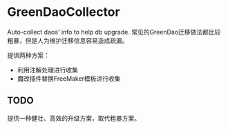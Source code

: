 # GreenDaoCollector
Auto-collect daos' info to help db upgrade. 常见的GreenDao迁移做法都比较粗暴，但是人为维护迁移信息容易造成疏漏。

提供两种方案：

* 利用注解处理进行收集
* 魔改插件替换FreeMaker模板进行收集

## TODO
提供一种健壮、高效的升级方案，取代粗暴方案。
